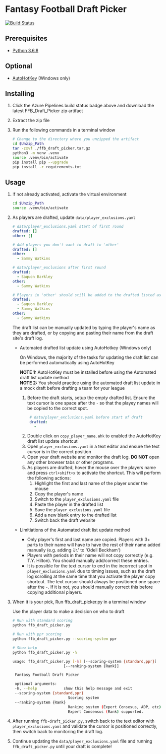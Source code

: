 # Fantasy Football Draft Picker

[![Build Status](https://dev.azure.com/jhampso2/FFBTeamBuilder/_apis/build/status/FFBTeamBuilder?branchName=master)](https://dev.azure.com/jhampso2/FFBTeamBuilder/_build/latest?definitionId=1&branchName=master)

## Prerequisites

- [Python 3.6.8](https://www.python.org/downloads/release/python-368/)

## Optional

- [AutoHotKey](https://www.autohotkey.com/) (Windows only)

## Installing

1. Click the Azure Pipelines build status badge above and download the latest FFB_Draft_Picker zip artifact
2. Extract the zip file
3. Run the following commands in a terminal window

   ```sh
   # Change to the directory where you unzipped the artifact
   cd $Unzip_Path
   tar -zxvf ./ffb_draft_picker.tar.gz
   python3 -m venv .venv
   source .venv/bin/activate
   pip install pip --upgrade
   pip install -r requirements.txt
   ```

## Usage

1. If not already activated, activate the virtual environment

   ```sh
   cd $Unzip_Path
   source .venv/bin/activate
   ```

1. As players are drafted, update `data/player_exclusions.yaml`

   ```yml
   # data/player_exclusions.yaml start of first round
   drafted: []
   other: []

   # Add players you don't want to draft to 'other'
   drafted: []
   other:
     - Sammy Watkins

   # data/player_exclusions after first round
   drafted:
     - Saquon Barkley
   other:
     - Sammy Watkins

   # Players in 'other' should still be added to the drafted listed as they are drafted
   drafted:
     - Saquon Barkley
     - Sammy Watkins
   other:
     - Sammy Watkins
   ```

   The draft list can be manually updated by typing the player's name as they are drafted, or by copying and pasting their name from the draft site's draft log.
   
   - Automated drafted list update using AutoHotkey (Windows only)  

     On Windows, the majority of the tasks for updating the draft list can be performed automatically using AutoHotKey  
     
     __NOTE 1:__ AutoHotKey must be installed before using the Automated draft list update method  
     __NOTE 2:__ You should practice using the automated draft list update in a mock draft before drafting a team for your league
     1. Before the draft starts, setup the empty drafted list. Ensure the text cursor is one space after the `-` so that the playey names will be copied to the correct spot.
        ```yml
         # data/player_exclusions.yaml before start of draft
         drafted: 
           - 
         ```
     1. Double click on `copy_player_name.ahk` to enabled the AutoHotKey draft list update shortcut
     1. Open `player_exclusions.yaml` in a text editor and ensure the text cursor is in the correct position
     1. Open your draft website and monitor the draft log. __DO NOT__ open any other browser tabs or other programs. 
     1. As players are drafted, hover the mouse over the players name and press `ctrl+shift+x` to activate the shortcut. This will perform the following actions:
        1. Highlight the first and last name of the player under the mouse
        1. Copy the player's name
        1. Switch to the `player_exclusions.yaml` file
        1. Paste the player in the drafted list
        1. Save the `player_exclusions.yaml` file
        1. Add a new blank entry to the drafted list
        1. Switch back the draft website
   - Limitiations of the Automated draft list update method
     - Only player's first and last name are copied. Players with 3+ parts to their name will have to have the rest of their name added manually (e.g. adding 'Jr.' to 'Odell Beckham')
     - Players with periods in their name will not copy correctly (e.g. T.Y. Hilton). You should manually add/correct these entries.
     - It is possible for the text cursor to end in the incorrect spot in `player_exclusions.yaml` due to timing issues, such as the draft log scrolling at the same time that you activate the player copy shortcut.
     The text cursor should always be positioned one space after the `-`. If it is not, you should manually correct this before copying additional players.

1. When it is your pick, Run ffb_draft_picker.py in a terminal window

   Use the player data to make a decision on who to draft

   ```sh
   # Run with standard scoring
   python ffb_draft_picker.py

   # Run with ppr scoring
   python ffb_draft_picker.py --scoring-system ppr

   # Show help
   python ffb_draft_picker.py -h

   usage: ffb_draft_picker.py [-h] [--scoring-system {standard,ppr}]
                          [--ranking-system {Rank}]

    Fantasy Football Draft Picker

    optional arguments:
    -h, --help            show this help message and exit
    --scoring-system {standard,ppr}
                            Scoring system
    --ranking-system {Rank}
                            Ranking system (Expert Consesus, ADP, etc). Only
                            Expert Consensus (Rank) supported.
    ```
1. After running `ffb-draft_picker.py`, switch back to the text editor with `player_exclusions.yaml` and validate the cursor is positioned correctly, then switch back to monitoring the draft log.
1. Continue updating the `data/player_exclusions.yaml` file and running `ffb_draft_picker.py` until your draft is complete!

